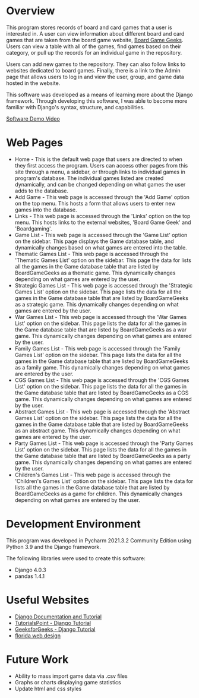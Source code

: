 # Overview

This program stores records of board and card games that a user is interested in. A user can view information about different board and card games that are taken from the board game website, [Board Game Geeks](https://boardgamegeek.com). Users can view a table with all of the games, find games based on their category, or pull up the records for an individual game in the repository. 

Users can add new games to the repository. They can also follow links to websites dedicated to board games. Finally, there is a link to the Admin page that allows users to log in and view the user, group, and game data hosted in the website.

This software was developed as a means of learning more about the Django framework. Through developing this software, I was able to become more familiar with Django's syntax, structure, and capabilities. 

[Software Demo Video](http://youtube.link.goes.here)

# Web Pages

* Home - This is the default web page that users are directed to when they first access the program. Users can access other pages from this site through a menu, a sidebar, or through links to individual games in program's database. The individual games listed are created dynamically, and can be changed depending on what games the user adds to the database.
* Add Game - This web page is accessed through the 'Add Game' option on the top menu. This hosts a form that allows users to enter new games into the database.
* Links - This web page is accessed through the 'Links' option on the top menu. This hosts links to the external websites, 'Board Game Geek' and 'Boardgaming'.
* Game List - This web page is accessed through the 'Game List' option on the sidebar. This page displays the Game database table, and dynamically changes based on what games are entered into the table.
* Thematic Games List - This web page is accessed through the 'Thematic Games List' option on the sidebar. This page the data for lists all the games in the Game database table that are listed by BoardGameGeeks as a thematic game. This dynamically changes depending on what games are entered by the user.
* Strategic Games List - This web page is accessed through the 'Strategic Games List' option on the sidebar. This page lists the data for all the games in the Game database table that are listed by BoardGameGeeks as a strategic game. This dynamically changes depending on what games are entered by the user.
* War Games List - This web page is accessed through the 'War Games List' option on the sidebar. This page lists the data for all the games in the Game database table that are listed by BoardGameGeeks as a war game. This dynamically changes depending on what games are entered by the user.
* Family Games List - This web page is accessed through the 'Family Games List' option on the sidebar. This page lists the data for all the games in the Game database table that are listed by BoardGameGeeks as a family game. This dynamically changes depending on what games are entered by the user.
* CGS Games List - This web page is accessed through the 'CGS Games List' option on the sidebar. This page lists the data for all the games in the Game database table that are listed by BoardGameGeeks as a CGS game. This dynamically changes depending on what games are entered by the user.
* Abstract Games List - This web page is accessed through the 'Abstract Games List' option on the sidebar. This page lists the data for all the games in the Game database table that are listed by BoardGameGeeks as an abstract game. This dynamically changes depending on what games are entered by the user.
* Party Games List - This web page is accessed through the 'Party Games List' option on the sidebar. This page lists the data for all the games in the Game database table that are listed by BoardGameGeeks as a party game. This dynamically changes depending on what games are entered by the user.
* Children's Games List - This web page is accessed through the 'Children's Games List' option on the sidebar. This page lists the data for lists all the games in the Game database table that are listed by BoardGameGeeks as a game for children. This dynamically changes depending on what games are entered by the user.

# Development Environment

This program was developed in Pycharm 2021.3.2 Community Edition using Python 3.9 and the Django framework.

The following libraries were used to create this software:
* Django 4.0.3
* pandas 1.4.1

# Useful Websites

* [Django Documentation and Tutorial](https://docs.djangoproject.com/en/3.0/contents/)
* [TutorialsPoint - Django Tutorial](https://www.tutorialspoint.com/django/index.htm)
* [GeeksforGeeks - Django Tutorial](https://www.geeksforgeeks.org/django-tutorial/)
* [florida web design](http://www.bryantsmith.com/)

# Future Work

* Ability to mass import game data via .csv files
* Graphs or charts displaying game statistics
* Update html and css styles
